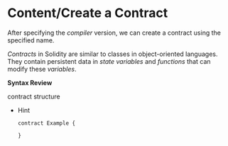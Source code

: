 # Content/Create a Contract

After specifying the *compiler* version, we can create a contract using the specified name.

*Contracts* in Solidity are similar to classes in object-oriented languages. They contain persistent data in *state variables* and *functions* that can modify these *variables*.

**Syntax Review**

contract structure

- Hint
    
    ```solidity
    contract Example {
    
    }
    ```
    
